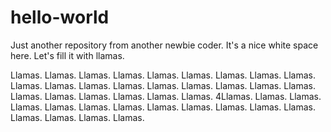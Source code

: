 # hello-world
Just another repository from another newbie coder.  It's a nice white space here.  Let's fill it with llamas.

Llamas. Llamas. Llamas. Llamas. 
Llamas. Llamas. Llamas. Llamas. 
Llamas. Llamas. Llamas. Llamas. 
Llamas. Llamas. Llamas. Llamas. 
Llamas. Llamas. Llamas. Llamas. 
Llamas. Llamas. Llamas. Llamas. 
4Llamas. Llamas. Llamas. Llamas. 
Llamas. Llamas. Llamas. Llamas. 
Llamas. Llamas. Llamas. Llamas. 
Llamas. Llamas. Llamas. Llamas. 
